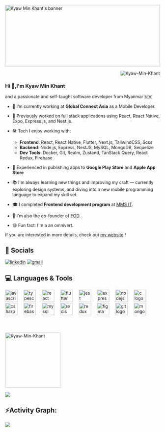 <img src="https://i.pinimg.com/736x/2f/f6/57/2ff6573ae61ee84e3093ca84497162e8.jpg" alt="Kyaw Min Khant's banner"  style="width:100%;height:200px;" />
<p align="right">
  <img src="https://komarev.com/ghpvc/?username=Kyaw-Min-Khant&color=1D24CA&style=for-the-badge&label=Profile%20views"  alt="Kyaw-Min-Khant" />
</p>
<h3>Hi 👋,I'm Kyaw Min Khant </h3>
<p> and a passionate and self-taught software developer from Myanmar 🇲🇲</p>

-  🌱 I’m currently working at **Global Connect Asia** as a Mobile Developer.
  
- 💼 Previously worked on full stack applications using React, React Native, Expo, Express.js, and Nest.js.
  
- 🛠️ Tech I enjoy working with:
  - **Frontend**: React, React Native, Flutter, Next.js, TailwindCSS, Scss
  - **Backend**: Node.js, Express, NestJS, MySQL, MongoDB, Sequelize
  - **Dev Tools**: Docker, Git, Realm, Zustand, TanStack Query, React Redux, Firebase
 
- 🚀 Experienced in publishing apps to **Google Play Store** and **Apple App Store**

-  📚 I'm always learning new things and improving my craft — currently exploring design systems, and diving into a new mobile programming language to expand my skill set.

-  🎓 I completed **Frontend development program** at [MMS IT](https://mms-it.com).
  
-  🌱 I'm also the co-founder of [FOD](https://www.facebook.com/profile.php?id=100093202939795).

-  😄 Fun fact: I'm a an omnivert.


 If you are interested in more details, check out [my website](https://kyawminkhant.vercel.app/) !


## 📌 Socials

<a href="https://www.linkedin.com/in/kyaw-min-khant-8a281a2a1/" target="_blank" rel="noreferrer"><img alt="linkedin" title="Connect on LinkedIn" src="https://custom-icon-badges.demolab.com/badge/LinkedIn-0077B5?style=for-the-badge&logo=linkedin&logoColor=white"/></a>
<a href="mailto:kyawminkhant8237@gmail.com" target="_blank" rel="noreferrer"><img alt="gmail" title="Contact Me" src="https://img.shields.io/badge/Gmail-D14836?style=for-the-badge&logo=gmail&logoColor=white"/></a>
<div>
  
## 💻 Languages & Tools

<div align="left">
  <img src="https://cdn.jsdelivr.net/gh/devicons/devicon/icons/javascript/javascript-original.svg" height="40" alt="javascript logo"  />
  <img width="12" />
  <img src="https://cdn.jsdelivr.net/gh/devicons/devicon/icons/typescript/typescript-original.svg" height="40" alt="typescript logo"  />
  <img width="12" />
  <img src="https://skillicons.dev/icons?i=react" height="40" alt="react logo"  />
    <img width="12" />
  <img src="https://cdn.jsdelivr.net/gh/devicons/devicon/icons/flutter/flutter-original.svg" height="40" alt="flutter logo" />
  <img width="12" />
  <img src="https://cdn.jsdelivr.net/gh/devicons/devicon/icons/jest/jest-plain.svg" height="40" alt="jest logo"  />
  <img width="12" />
  <img src="https://cdn.simpleicons.org/express/000000" height="40" alt="express logo"  />
  <img width="12" />
  <img src="https://cdn.simpleicons.org/nodedotjs/339933" height="40" alt="nodejs logo"  />
  <img width="12" />
  <img src="https://cdn.jsdelivr.net/gh/devicons/devicon/icons/c/c-original.svg" height="40" alt="c logo"  />
  <img width="12" />
  <img src="https://cdn.jsdelivr.net/gh/devicons/devicon/icons/csharp/csharp-original.svg" height="40" alt="csharp logo"  />
  <img width="12" />
  <img src="https://cdn.jsdelivr.net/gh/devicons/devicon/icons/firebase/firebase-plain.svg" height="40" alt="firebase logo"  />
  <img width="12" />
  <img src="https://cdn.jsdelivr.net/gh/devicons/devicon/icons/mysql/mysql-original.svg" height="40" alt="mysql logo"  />
  <img width="12" />
  <img src="https://cdn.jsdelivr.net/gh/devicons/devicon/icons/redis/redis-original.svg" height="40" alt="redis logo"  />
  <img width="12" />
  <img src="https://cdn.jsdelivr.net/gh/devicons/devicon/icons/redux/redux-original.svg" height="40" alt="redux logo"  />
  <img width="12" />
  <img src="https://cdn.jsdelivr.net/gh/devicons/devicon/icons/figma/figma-original.svg" height="40" alt="figma logo"  />
  <img width="12" />
  <img src="https://cdn.jsdelivr.net/gh/devicons/devicon/icons/git/git-original.svg" height="40" alt="git logo"  />
  <img width="12" />
  <img src="https://cdn.jsdelivr.net/gh/devicons/devicon/icons/mongodb/mongodb-original.svg" height="40" alt="mongodb logo"  />
</div>

###


<br clear="both">
<p><img align="center" height="180em" src="https://github-readme-streak-stats.herokuapp.com/?user=Kyaw-Min-Khant&theme=dark" alt="Kyaw-Min-Khant" /></p>
<img src="https://user-images.githubusercontent.com/73097560/115834477-dbab4500-a447-11eb-908a-139a6edaec5c.gif"><h2 align="left">⚡Activity Graph:</h2>
<img align="center" src="https://github-readme-activity-graph.vercel.app/graph?username=Kyaw-Min-Khant&theme=react"/>
